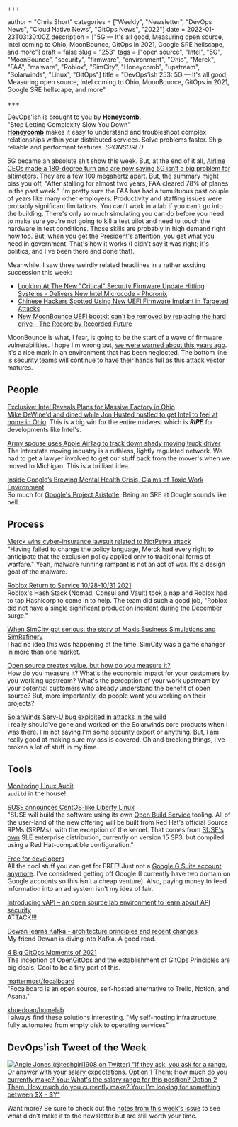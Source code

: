 +++

author = "Chris Short"
categories = ["Weekly", "Newsletter", "DevOps News", "Cloud Native News", "GitOps News", "2022"]
date = 2022-01-23T03:30:00Z
description = ["5G — It's all good, Measuring open source, Intel coming to Ohio, MoonBounce, GitOps in 2021, Google SRE hellscape, and more"]
draft = false
slug = "253"
tags = ["open source", "Intel", "5G", "MoonBounce", "security", "firmware", "environment", "Ohio", "Merck", "FAA", "malware", "Roblox", "SimCity", "Honeycomb", "upstream", "Solarwinds", "Linux", "GitOps"]
title = "DevOps'ish 253: 5G — It's all good, Measuring open source, Intel coming to Ohio, MoonBounce, GitOps in 2021, Google SRE hellscape, and more"

+++

DevOps'ish is brought to you by [**Honeycomb**](https://ui.honeycomb.io/signup?&utm_source=devopsish&utm_medium=newsletter&utm_campaign=ad&utm_content=product-signup).  
"Stop Letting Complexity Slow You Down"  
[**Honeycomb**](https://ui.honeycomb.io/signup?&utm_source=devopsish&utm_medium=newsletter&utm_campaign=ad&utm_content=product-signup) makes it easy to understand and troubleshoot complex relationships within your distributed services. Solve problems faster. Ship reliable and performant features. *SPONSORED*

5G became an absolute shit show this week. But, at the end of it all, [Airline CEOs made a 180-degree turn and are now saying 5G isn’t a big problem for altimeters](https://arstechnica.com/tech-policy/2022/01/airline-ceos-make-u-turn-now-say-5g-isnt-a-big-problem-for-altimeters/). They are a few 100 megahertz apart. But, the summary might piss you off, "After stalling for almost two years, FAA cleared 78% of planes in the past week." I'm pretty sure the FAA has had a tumultuous past couple of years like many other employers. Productivity and staffing issues were probably significant limitations. You can't work in a lab if you can't go into the building. There's only so much simulating you can do before you need to make sure you're not going to kill a test pilot and need to touch the hardware in test conditions. Those skills are probably in high demand right now too. But, when you get the President's attention, you get what you need in government. That's how it works (I didn't say it was right; it's politics, and I've been there and done that).

Meanwhile, I saw three weirdly related headlines in a rather exciting succession this week:

* [Looking At The New "Critical" Security Firmware Update Hitting Systems - Delivers New Intel Microcode - Phoronix](https://www.phoronix.com/scan.php?page=article&item=jan-2022-firmware)
* [Chinese Hackers Spotted Using New UEFI Firmware Implant in Targeted Attacks](https://thehackernews.com/2022/01/chinese-hackers-spotted-using-new-uefi.html)
* [New MoonBounce UEFI bootkit can't be removed by replacing the hard drive - The Record by Recorded Future](https://therecord.media/new-moonbounce-uefi-bootkit-cant-be-removed-by-replacing-the-hard-drive/)

MoonBounce is what, I fear, is going to be the start of a wave of firmware vulnerabilities. I hope I'm wrong but, [we were warned about this years ago](https://youtu.be/oHK0lhBbJ3g). It's a ripe mark in an environment that has been neglected. The bottom line is security teams will continue to have their hands full as this attack vector matures.

## People

[Exclusive: Intel Reveals Plans for Massive Factory in Ohio](https://time.com/6140476/intel-building-factory-ohio/)  
[Mike DeWine'd and dined while Jon Husted hustled to get Intel to feel at home in Ohio](https://www.dispatch.com/in-depth/business/2022/01/21/how-mike-dewine-jon-husted-got-intel-come-ohio/9183683002/). This is a big win for the entire midwest which is ***RIPE*** for developments like Intel's.

[Army spouse uses Apple AirTag to track down shady moving truck driver](https://taskandpurpose.com/news/army-airtag-moving-company/)  
The interstate moving industry is a ruthless, lightly regulated network. We had to get a lawyer involved to get our stuff back from the mover's when we moved to Michigan. This is a brilliant idea.

[Inside Google’s Brewing Mental Health Crisis, Claims of Toxic Work Environment](https://www.bloomberg.com/news/features/2022-01-20/inside-google-s-brewing-mental-health-crisis-claims-of-toxic-work-environment)  
So much for [Google's Project Aristotle](https://rework.withgoogle.com/print/guides/5721312655835136/). Being an SRE at Google sounds like hell.

## Process

[Merck wins cyber-insurance lawsuit related to NotPetya attack](https://therecord.media/merck-wins-cyber-insurance-lawsuit-related-to-notpetya-attack/)  
"Having failed to change the policy language, Merck had every right to anticipate that the exclusion policy applied only to traditional forms of warfare." Yeah, malware running rampant is not an act of war. It's a design goal of the malware.

[Roblox Return to Service 10/28-10/31 2021](https://blog.roblox.com/2022/01/roblox-return-to-service-10-28-10-31-2021/)  
Roblox's HashiStack (Nomad, Consul and Vault) took a nap and Roblox had to tap Hashicorp to come in to help. The team did such a good job, "Roblox did not have a single significant production incident during the December surge."

[When SimCity got serious: the story of Maxis Business Simulations and SimRefinery](https://obscuritory.com/sim/when-simcity-got-serious/)  
I had no idea this was happening at the time. SimCity was a game changer in more than one market.

[Open source creates value, but how do you measure it?](https://github.blog/2022-01-20-open-source-creates-value-but-how-do-you-measure-it/)  
How do you measure it? What's the economic impact for your customers by you working upstream? What's the perception of your work upstream by your potential customers who already understand the benefit of open source? But, more importantly, do people want you working on their projects?

[SolarWinds Serv-U bug exploited in attacks in the wild](https://securityaffairs.co/wordpress/126933/security/solarwinds-serv-u-flaw.html)  
I really should've gone and worked on the Solarwinds core products when I was there. I'm not saying I'm some security expert or anything. But, I am really good at making sure my ass is covered. Oh and breaking things, I've broken a lot of stuff in my time.

## Tools

[Monitoring Linux Audit](https://engineering.teacherspayteachers.com/2022/01/17/monitoring-linux-audit.html)  
`auditd` in the house!

[SUSE announces CentOS-like Liberty Linux](https://www.theregister.com/2022/01/20/suse_liberty_linux/)  
"SUSE will build the software using its own [Open Build Service](https://openbuildservice.org/) tooling. All of the user-land of the new offering will be built from Red Hat's official Source RPMs (SRPMs), with the exception of the kernel. That comes from [SUSE's own](https://www.theregister.com/2018/06/25/suse_linux_enterprise_15/) SLE enterprise distribution, currently on version 15 SP3, but compiled using a Red Hat-compatible configuration."

[Free for developers](https://free-for.dev/)  
All the cool stuff you can get for FREE! Just not a [Google G Suite account anymore](https://thenextweb.com/news/google-gsuite-free-alternatives-analysis). I've considered getting off Google (I currently have two domain on Google accounts so this isn't a cheap venture). Also, paying money to feed information into an ad system isn't my idea of fair.

[Introducing vAPI – an open source lab environment to learn about API security](https://portswigger.net/daily-swig/introducing-vapi-an-open-source-lab-environment-to-learn-about-api-security)  
ATTACK!!!

[Dewan learns Kafka - architecture principles and recent changes](https://dewanahmed.com/dewan-learns-kafka-architecture-principles)  
My friend Dewan is diving into Kafka. A good read.

[4 Big GitOps Moments of 2021](https://www.weave.works/blog/2021-gitops-moments)  
The inception of [OpenGitOps](https://opengitops.dev/) and the establishment of [GitOps Principles](https://opengitops.dev/#principles) are big deals. Cool to be a tiny part of this.

[mattermost/focalboard](https://github.com/mattermost/focalboard)  
"Focalboard is an open source, self-hosted alternative to Trello, Notion, and Asana."

[khuedoan/homelab](https://github.com/khuedoan/homelab)  
I always find these solutions interesting. "My self-hosting infrastructure, fully automated from empty disk to operating services"

## DevOps'ish Tweet of the Week

[![Angie Jones (@techgirl1908 on Twitter) "If they ask, you ask for a range. Or answer with your salary expectations. *Option 1* Them: How much do you currently make? You: What's the salary range for this position? *Option 2* Them: How much do you currently make? You: I'm looking for something between $X - $Y"](https://shortcdn.com/file/devopsish/253-devopsish-tweet-of-the-week.webp)](https://twitter.com/techgirl1908/status/1483668538372075530)

Want more? Be sure to check out the [notes from this week's issue](https://devopsish.com/253/notes/) to see what didn't make it to the newsletter but are still worth your time.

